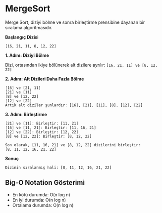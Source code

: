 # MergeSort

Merge Sort, diziyi bölme ve sonra birleştirme prensibine dayanan bir sıralama algoritmasıdır.

**Başlangıç Dizisi**

`[16, 21, 11, 8, 12, 22]`

**1. Adım: Diziyi Bölme**

Dizi, ortasından ikiye bölünerek alt dizilere ayrılır:
`[16, 21, 11] ve [8, 12, 22]`

**2. Adım: Alt Dizileri Daha Fazla Bölme**

```Her bir alt dizi tekrar ortasından bölünür:
[16] ve [21, 11]
[21] ve [11]
[8] ve [12, 22]
[12] ve [22]
Artık alt diziler şunlardır: [16], [21], [11], [8], [12], [22]
```
**3. Adım: Birleştirme**

```Alt diziler, sıralı bir şekilde birleştirilir:
[21] ve [11]: Birleştir: [11, 21]
[16] ve [11, 21]: Birleştir: [11, 16, 21]
[12] ve [22]: Birleştir: [12, 22]
[8] ve [12, 22]: Birleştir: [8, 12, 22]

Son olarak, [11, 16, 21] ve [8, 12, 22] dizilerini birleştir:
[8, 11, 12, 16, 21, 22]
```
**Sonuç**

`Dizinin sıralanmış hali: [8, 11, 12, 16, 21, 22]`

## Big-O Notation Gösterimi

- En kötü durumda: O(n log n)
- En iyi durumda: O(n log n)
- Ortalama durumda: O(n log n)
